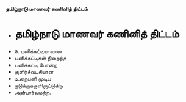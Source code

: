 **தமிழ்நாடு மாணவர் கணினித் திட்டம்**
- # தமிழ்நாடு மாணவர் கணினித் திட்டம்
- a. பனிக்கட்டியாலான
- பனிக்கட்டிகள் நிறைந்த
- பனிக்கட்டி போன்ற
- குளிர்ச்வடசியான
- உறைபனி மூடிய
- நடுக்குக்குளிரூட்டுகிற
- அன்பார்வமற்ற.

